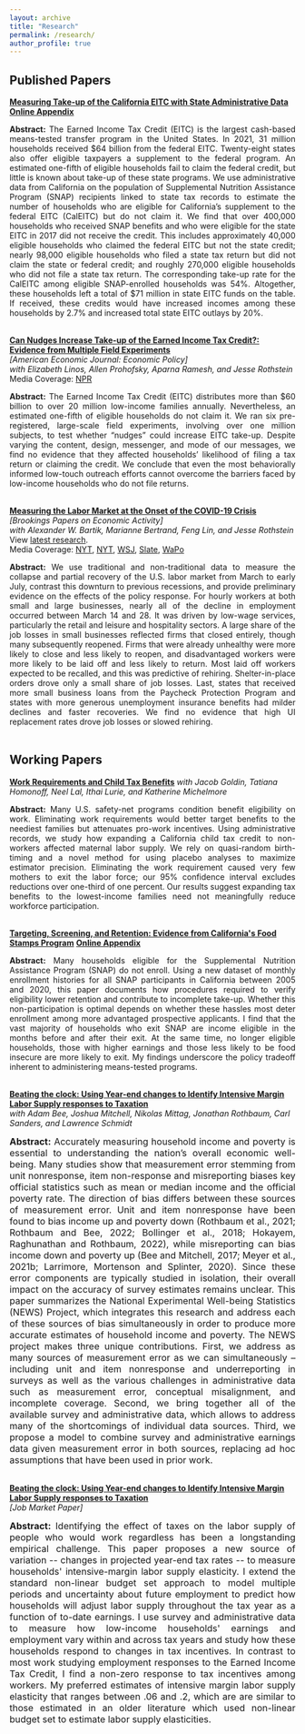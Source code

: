 ```yaml
---
layout: archive
title: "Research"
permalink: /research/
author_profile: true
---
```


## Published Papers


**[Measuring Take-up of the California EITC with State Administrative Data](https://mattunrath.github.io/files/research/Iselin_etal_CalEITC.pdf)**
**[Online Appendix](https://mattunrath.github.io/files/research/Iselin_etal_CalEITC_Appendix.pdf)**
<div style="text-align: justify"> <b>Abstract:</b> The Earned Income Tax Credit (EITC) is the largest cash-based means-tested transfer program in the United States. In 2021, 31 million households received $64 billion from the federal EITC. Twenty-eight states also offer eligible taxpayers a supplement to the federal program. An estimated one-fifth of eligible households fail to claim the federal credit, but little is known about take-up of these state programs. We use administrative data from California on the population of Supplemental Nutrition Assistance Program (SNAP) recipients linked to state tax records to estimate the number of households who are eligible for California’s supplement to the federal EITC (CalEITC) but do not claim it. We find that over 400,000 households who received SNAP benefits and who were eligible for the state EITC in 2017 did not receive the credit. This includes approximately 40,000 eligible households who claimed the federal EITC but not the state credit; nearly 98,000 eligible households who filed a state tax return but did not claim the state or federal credit; and roughly 270,000 eligible households who did not file a state tax return. The corresponding take-up rate for the CalEITC among eligible SNAP-enrolled households was 54%. Altogether, these households left a total of $71 million in state EITC funds on the table. If received, these credits would have increased incomes among these households by 2.7% and increased total state EITC outlays by 20%.</div>

<br />

**[Can Nudges Increase Take-up of the Earned Income Tax Credit?: Evidence from Multiple Field Experiments](https://mattunrath.github.io/files/research/Linos_etal_EITC.pdf)**  
*[American Economic Journal: Economic Policy]*   
*with Elizabeth Linos, Allen Prohofsky, Aparna Ramesh, and Jesse Rothstein*  
Media Coverage: [NPR](https://www.npr.org/sections/money/2020/02/04/801341011/the-limits-of-nudging-why-cant-california-get-people-to-take-free-money)  
<div style="text-align: justify"> <b>Abstract:</b> The Earned Income Tax Credit (EITC) distributes more than $60 billion to over 20 million low-income families annually. Nevertheless, an estimated one-fifth of eligible households do not claim it. We ran six pre-registered, large-scale field experiments, involving over one million subjects, to test whether “nudges” could increase EITC take-up. Despite varying the content, design, messenger, and mode of our messages, we find no evidence that they affected households’ likelihood of filing a tax return or claiming the credit. We conclude that even the most behaviorally informed low-touch outreach efforts cannot overcome the barriers faced by low-income households who do not file returns.</div>

<br />

**[Measuring the Labor Market at the Onset of the COVID-19 Crisis](https://mattunrath.github.io/files/research/bartik_etal_july212020.pdf)**  
*[Brookings Papers on Economic Activity]*  
*with Alexander W. Bartik, Marianne Bertrand, Feng Lin, and Jesse Rothstein*  
View [latest research](https://irle.berkeley.edu/post-six-measuring-the-labor-market-since-the-onset-of-the-covid-19-crisis/).  
Media Coverage: [NYT](https://www.nytimes.com/2020/04/09/business/coronavirus-unemployment-washington.html), [NYT](https://www.nytimes.com/interactive/2020/08/05/upshot/us-unemployment-maps-coronavirus.html), [WSJ](https://www.wsj.com/articles/as-states-begin-to-reopen-many-stay-homekeeping-economic-rebound-elusive-11588411801), [Slate](https://slate.com/business/2020/06/unemployment-benefits-end-july-republicans.html), [WaPo](https://www.washingtonpost.com/opinions/the-myth-of-unemployment-benefits-depressing-work/2020/08/03/54cca9f4-d5ba-11ea-9c3b-dfc394c03988_story.html)
<div style="text-align: justify"> <b>Abstract:</b> We use traditional and non-traditional data to measure the collapse and partial recovery of the U.S. labor market from March to early July, contrast this downturn to previous recessions, and provide preliminary evidence on the effects of the policy response. For hourly workers at both small and large businesses, nearly all of the decline in employment occurred between March 14 and 28. It was driven by low-wage services, particularly the retail and leisure and hospitality sectors. A large share of the job losses in small businesses reflected firms that closed entirely, though many subsequently reopened. Firms that were already unhealthy were more likely to close and less likely to reopen, and disadvantaged workers were more likely to be laid off and less likely to return. Most laid off workers expected to be recalled, and this was predictive of rehiring. Shelter-in-place orders drove only a small share of job losses. Last, states that received more small business loans from the Paycheck Protection Program and states with more generous unemployment insurance benefits had milder declines and faster recoveries. We find no evidence that high UI replacement rates drove job losses or slowed rehiring.</div>

<br />

## Working Papers

**[Work Requirements and Child Tax Benefits](https://mattunrath.github.io/files/research/YCTC_July_2024.pdf)**
*with Jacob Goldin, Tatiana Homonoff, Neel Lal, Ithai Lurie, and Katherine Michelmore*  
<div style="text-align: justify"> <b>Abstract:</b> Many U.S. safety-net programs condition benefit eligibility on work. Eliminating work requirements would better target benefits to the neediest families but attenuates pro-work incentives. Using administrative records, we study how expanding a California child tax credit to non-workers affected maternal labor supply. We rely on quasi-random birth-timing and a novel method for using placebo analyses to maximize estimator precision. Eliminating the work requirement caused very few mothers to exit the labor force; our 95% confidence interval excludes reductions over one-third of one percent. Our results suggest expanding tax benefits to the lowest-income families need not meaningfully reduce workforce participation.</div>

<br />

**[Targeting, Screening, and Retention: Evidence from California's Food Stamps Program](https://mattunrath.github.io/files/research/Unrath_SNAP.pdf)**
**[Online Appendix](https://mattunrath.github.io/files/research/Unrath_SNAP_Appendix.pdf)**
<div style="text-align: justify"> <b>Abstract:</b> Many households eligible for the Supplemental Nutrition Assistance Program (SNAP) do not enroll. Using a new dataset of monthly enrollment histories for all SNAP participants in California between 2005 and 2020, this paper documents how procedures required to verify eligibility lower retention and contribute to incomplete take-up. Whether this non-participation is optimal depends on whether these hassles most deter enrollment among more advantaged prospective applicants. I find that the vast majority of households who exit SNAP are income eligible in the months before and after their exit. At the same time,  no longer eligible households, those with higher earnings and those less likely to be food insecure are more likely to exit. My findings underscore the policy tradeoff inherent to administering means-tested programs.</div>

  
<br />


**[Beating the clock: Using Year-end changes to Identify Intensive Margin Labor Supply responses to Taxation](https://www.census.gov/library/working-papers/2023/demo/SEHSD-WP2023-02.html)**  
*with Adam Bee, Joshua Mitchell, Nikolas Mittag, Jonathan Rothbaum, Carl Sanders, and Lawrence Schmidt*
<div style="text-align: justify"> <font size="3"> <b>Abstract:</b> Accurately measuring household income and poverty is essential to understanding the nation’s overall economic well-being. Many studies show that measurement error stemming from unit nonresponse, item non-response and misreporting biases key official statistics such as mean or median income and the official poverty rate. The direction of bias differs between these sources of measurement error. Unit and item nonresponse have been found to bias income up and poverty down (Rothbaum et al., 2021; Rothbaum and Bee, 2022; Bollinger et al., 2018; Hokayem, Raghunathan and Rothbaum, 2022), while misreporting can bias income down and poverty up (Bee and Mitchell, 2017; Meyer et al., 2021b; Larrimore, Mortenson and Splinter, 2020). Since these error components are typically studied in isolation, their overall impact on the accuracy of survey estimates remains unclear.
This paper summarizes the National Experimental Well-being Statistics (NEWS) Project, which integrates this research and address each of these sources of bias simultaneously in order to produce more accurate estimates of household income and poverty. The NEWS project makes three unique contributions. First, we address as many sources of measurement error as we can simultaneously – including unit and item nonresponse and underreporting in surveys as well as the various challenges in administrative data such as measurement error, conceptual misalignment, and incomplete coverage. Second, we bring together all of the available survey and administrative data, which allows to address many of the shortcomings of individual data sources. Third, we propose a model to combine survey and administrative earnings data given measurement error in both sources, replacing ad hoc assumptions that have been used in prior work.</font> </div>
  

<br />


**[Beating the clock: Using Year-end changes to Identify Intensive Margin Labor Supply responses to Taxation](https://mattunrath.github.io/files/research/Unrath_JMP.pdf)**  
*[Job Market Paper]*
<div style="text-align: justify"> <font size="3"> <b>Abstract:</b> Identifying the effect of taxes on the labor supply of people who would work regardless has been a longstanding empirical challenge. This paper proposes a new source of variation -- changes in projected year-end tax rates -- to measure households' intensive-margin labor supply elasticity. I extend the standard non-linear budget set approach to model multiple periods and uncertainty about future employment to predict how households will adjust labor supply throughout the tax year as a function of to-date earnings. I use survey and administrative data to measure how low-income households' earnings and employment vary within and across tax years and study how these households respond to changes in tax incentives. In contrast to most work studying employment responses to the Earned Income Tax Credit, I find a non-zero response to tax incentives among workers. My preferred estimates of intensive margin labor supply elasticity that ranges between .06 and .2, which are are similar to those estimated in an older literature which used non-linear budget set to estimate labor supply elasticities.</font> </div>
